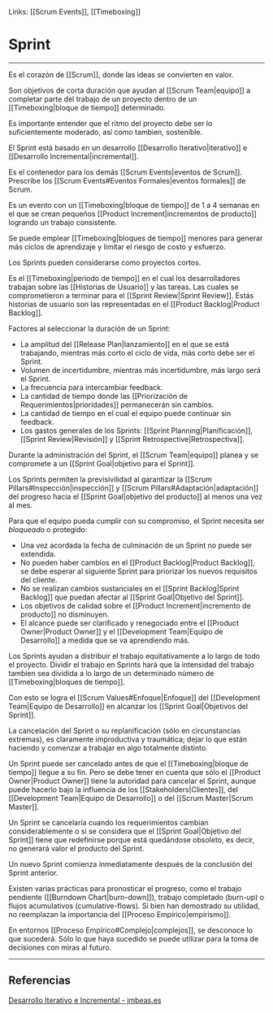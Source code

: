 Links: [[Scrum Events]], [[Timeboxing]]

# Sprint
---

Es el corazón de [[Scrum]], donde las ideas se convierten en valor.

Son objetivos de corta duración que ayudan al [[Scrum Team|equipo]] a completar parte del trabajo de un proyecto dentro de un [[Timeboxing|bloque de tiempo]] determinado.

Es importante entender que el ritmo del proyecto debe ser lo suficientemente moderado, así como tambien, sostenible.

El Sprint está basado en un desarrollo [[Desarrollo Iterativo|iterativo]] e [[Desarrollo Incremental|incremental]].

Es el contenedor para los demás [[Scrum Events|eventos de Scrum]]. Prescribe los [[Scrum Events#Eventos Formales|eventos formales]] de Scrum.

Es un evento con un [[Timeboxing|bloque de tiempo]] de 1 a 4 semanas en el que se crean pequeños [[Product Increment|incrementos de producto]] logrando un trabajo consistente.

Se puede emplear [[Timeboxing|bloques de tiempo]] menores para generar más ciclos de aprendizaje y limitar el riesgo de costo y esfuerzo.

Los Sprints pueden considerarse como proyectos cortos.

Es el [[Timeboxing|periodo de tiempo]] en el cual los desarrolladores trabajan sobre las [[Historias de Usuario]] y las tareas. Las cuales se comprometieron a terminar para el [[Sprint Review|Sprint Review]]. Estás historias de usuario son las representadas en el [[Product Backlog|Product Backlog]].

Factores al seleccionar la duración de un Sprint:
- La amplitud del [[Release Plan|lanzamiento]] en el que se está trabajando, mientras más corto el ciclo de vida, más corto debe ser el Sprint.
- Volumen de incertidumbre, mientras más incertidumbre, más largo será el Sprint.
- La frecuencia para intercambiar feedback.
- La cantidad de tiempo donde las [[Priorización de Requerimientos|prioridades]] permanecerán sin cambios.
- La cantidad de tiempo en el cual el equipo puede continuar sin feedback.
- Los gastos generales de los Sprints: [[Sprint Planning|Planificación]], [[Sprint Review|Revisión]] y [[Sprint Retrospective|Retrospectiva]].

Durante la administración del Sprint, el [[Scrum Team|equipo]] planea y se compromete a un [[Sprint Goal|objetivo para el Sprint]].

Los Sprints permiten la previsivilidad al garantizar la [[Scrum Pillars#Inspección|inspección]] y [[Scrum Pillars#Adaptación|adaptación]] del progreso hacia el [[Sprint Goal|objetivo del producto]] al menos una vez al mes.

Para que el equipo pueda cumplir con su compromiso, el Sprint necesita ser *bloqueado* o protegido:
- Una vez acordada la fecha de culminación de un Sprint no puede ser extendida.
- No pueden haber cambios en el [[Product Backlog|Product Backlog]], se debe esperar al siguiente Sprint para priorizar los nuevos requisitos del cliente.
- No se realizan cambios sustanciales en el [[Sprint Backlog|Sprint Backlog]] que puedan afectar al [[Sprint Goal|Objetivo del Sprint]].
- Los objetivos de calidad sobre el [[Product Increment|incremento de producto]] no disminuyen.
- El alcance puede ser clarificado y renegociado entre el [[Product Owner|Product Owner]] y el [[Development Team|Equipo de Desarrollo]] a medida que se va aprendiendo más.

Los Sprints ayudan a distribuir el trabajo equitativamente a lo largo de todo el proyecto. Dividir el trabajo en Sprints hará que la intensidad del trabajo tambien sea dividida a lo largo de un determinado número de [[Timeboxing|bloques de tiempo]].

Con esto se logra el [[Scrum Values#Enfoque|Enfoque]] del [[Development Team|Equipo de Desarrollo]] en alcanzar los [[Sprint Goal|Objetivos del Sprint]].

La cancelación del Sprint o su replanificación (sólo en circunstancias extremas), es claramente improductiva y traumática; dejar lo que están haciendo y comenzar a trabajar en algo totalmente distinto.

Un Sprint puede ser cancelado antes de que el [[Timeboxing|bloque de tiempo]] llegue a su fin. Pero se debe tener en cuenta que sólo el [[Product Owner|Product Owner]] tiene la autoridad para cancelar el Sprint, aunque puede hacerlo bajo la influencia de los [[Stakeholders|Clientes]], del [[Development Team|Equipo de Desarrollo]] o del [[Scrum Master|Scrum Master]].

Un Sprint se cancelaría cuando los requerimientos cambian considerablemente o si se considera que el [[Sprint Goal|Objetivo del Sprint]] tiene que redefinirse porque está quedándose obsoleto, es decir, no generará valor el producto del Sprint.

Un nuevo Sprint comienza inmediatamente después de la conclusión del Sprint anterior.

Existen varias prácticas para pronosticar el progreso, como el trabajo pendiente ([[Burndown Chart|burn-down]]), trabajo completado (burn-up) o flujos acumulativos (cumulative-flows). Si bien han demostrado su utilidad, no reemplazan la importancia del [[Proceso Empírico|empirismo]].

En entornos [[Proceso Empírico#Complejo|complejos]], se desconoce lo que sucederá. Sólo lo que haya sucedido se puede utilizar para la toma de decisiones con miras al futuro.

---

## Referencias
[Desarrollo Iterativo e Incremental - jmbeas.es](https://blog.jmbeas.es/2019/09/22/desarrollo-iterativo-e-incremental/)

